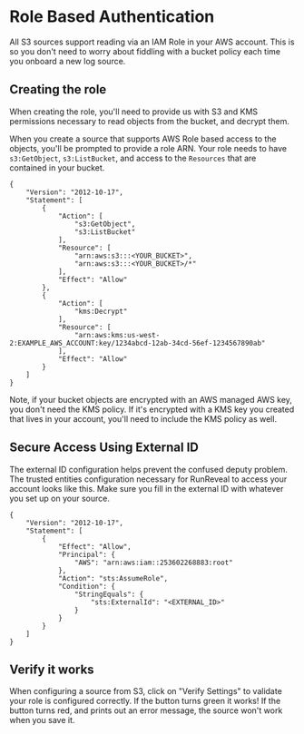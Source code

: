 # Role Based Authentication

All S3 sources support reading via an IAM Role in your AWS account. This is so you don't need to worry about fiddling with a bucket policy each time you onboard a new log source.

## Creating the role

When creating the role, you'll need to provide us with S3 and KMS permissions necessary to read objects from the bucket, and decrypt them.

When you create a source that supports AWS Role based access to the objects, you'll be prompted to provide a role ARN. Your role needs to have `s3:GetObject`, `s3:ListBucket`, and access to the `Resources` that are contained in your bucket.

```
{
    "Version": "2012-10-17",
    "Statement": [
        {
            "Action": [
                "s3:GetObject",
                "s3:ListBucket"
            ],
            "Resource": [
                "arn:aws:s3:::<YOUR_BUCKET>",
                "arn:aws:s3:::<YOUR_BUCKET>/*"
            ],
            "Effect": "Allow"
        },
        {
            "Action": [
                "kms:Decrypt"
            ],
            "Resource": [
                "arn:aws:kms:us-west-2:EXAMPLE_AWS_ACCOUNT:key/1234abcd-12ab-34cd-56ef-1234567890ab"
            ],
            "Effect": "Allow"
        }
    ]
}
```

Note, if your bucket objects are encrypted with an AWS managed AWS key, you don't need the KMS policy. If it's encrypted with a KMS key you created that lives in your account, you'll need to include the KMS policy as well.

## Secure Access Using External ID

The external ID configuration helps prevent the confused deputy problem. The trusted entities configuration necessary for RunReveal to access your account looks like this. Make sure you fill in the external ID with whatever you set up on your source.

```
{
    "Version": "2012-10-17",
    "Statement": [
        {
            "Effect": "Allow",
            "Principal": {
                "AWS": "arn:aws:iam::253602268883:root"
            },
            "Action": "sts:AssumeRole",
            "Condition": {
                "StringEquals": {
                    "sts:ExternalId": "<EXTERNAL_ID>"
                }
            }
        }
    ]
}
```

## Verify it works

When configuring a source from S3, click on "Verify Settings" to validate your role is configured correctly. If the button turns green it works! If the button turns red, and prints out an error message, the source won't work when you save it.

<figure><img src="../.gitbook/assets/verify.png" alt=""><figcaption></figcaption></figure>



##
